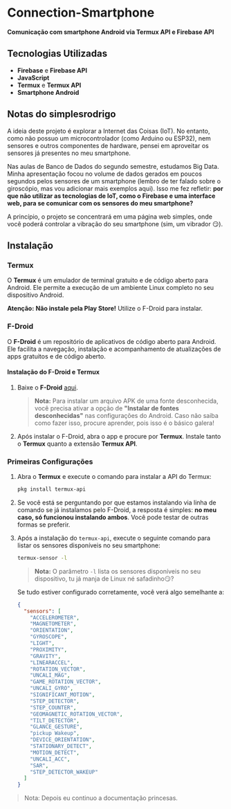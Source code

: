 # Connection-Smartphone
**Comunicação com smartphone Android via Termux API e Firebase API**

## Tecnologias Utilizadas
- **Firebase** e **Firebase API**
- **JavaScript**
- **Termux** e **Termux API**
- **Smartphone Android**

## Notas do simplesrodrigo
A ideia deste projeto é explorar a Internet das Coisas (IoT). No entanto, como não possuo um microcontrolador (como Arduino ou ESP32), nem sensores e outros componentes de hardware, pensei em aproveitar os sensores já presentes no meu smartphone.

Nas aulas de Banco de Dados do segundo semestre, estudamos Big Data. Minha apresentação focou no volume de dados gerados em poucos segundos pelos sensores de um smartphone (lembro de ter falado sobre o giroscópio, mas vou adicionar mais exemplos aqui). Isso me fez refletir: **por que não utilizar as tecnologias de IoT, como o Firebase e uma interface web, para se comunicar com os sensores do meu smartphone?**

A princípio, o projeto se concentrará em uma página web simples, onde você poderá controlar a vibração do seu smartphone (sim, um vibrador 😏).

## Instalação

### Termux
O **Termux** é um emulador de terminal gratuito e de código aberto para Android. Ele permite a execução de um ambiente Linux completo no seu dispositivo Android.

**Atenção:** **Não instale pela Play Store!** Utilize o F-Droid para instalar.

### F-Droid
O **F-Droid** é um repositório de aplicativos de código aberto para Android. Ele facilita a navegação, instalação e acompanhamento de atualizações de apps gratuitos e de código aberto.

#### Instalação do F-Droid e Termux
1. Baixe o **F-Droid** [aqui](https://f-droid.org/F-Droid.apk).
   
   > **Nota:** Para instalar um arquivo APK de uma fonte desconhecida, você precisa ativar a opção de **"Instalar de fontes desconhecidas"** nas configurações do Android. Caso não saiba como fazer isso, procure aprender, pois isso é o básico galera!

2. Após instalar o F-Droid, abra o app e procure por **Termux**. Instale tanto o **Termux** quanto a extensão **Termux API**.

### Primeiras Configurações
1. Abra o **Termux** e execute o comando para instalar a API do Termux:

    ```bash
    pkg install termux-api
    ```

2. Se você está se perguntando por que estamos instalando via linha de comando se já instalamos pelo F-Droid, a resposta é simples: **no meu caso, só funcionou instalando ambos**. Você pode testar de outras formas se preferir.

3. Após a instalação do `termux-api`, execute o seguinte comando para listar os sensores disponíveis no seu smartphone:

    ```bash
    termux-sensor -l
    ```

   > **Nota:** O parâmetro `-l` lista os sensores disponíveis no seu dispositivo, tu já manja de Linux né safadinho😏?

   Se tudo estiver configurado corretamente, você verá algo semelhante a:

    ```json
    {
      "sensors": [
        "ACCELEROMETER",
        "MAGNETOMETER",
        "ORIENTATION",
        "GYROSCOPE",
        "LIGHT",
        "PROXIMITY",
        "GRAVITY",
        "LINEARACCEL",
        "ROTATION_VECTOR",
        "UNCALI_MAG",
        "GAME_ROTATION_VECTOR",
        "UNCALI_GYRO",
        "SIGNIFICANT_MOTION",
        "STEP_DETECTOR",
        "STEP_COUNTER",
        "GEOMAGNETIC_ROTATION_VECTOR",
        "TILT_DETECTOR",
        "GLANCE_GESTURE",
        "pickup Wakeup",
        "DEVICE_ORIENTATION",
        "STATIONARY_DETECT",
        "MOTION_DETECT",
        "UNCALI_ACC",
        "SAR",
        "STEP_DETECTOR_WAKEUP"
      ]
    }
    ```

> Nota: Depois eu continuo a documentação princesas.

